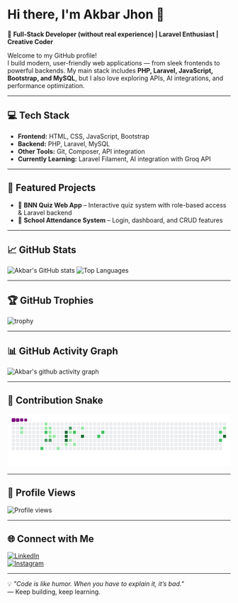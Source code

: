 # Hi there, I'm Akbar Jhon 👋

🚀 **Full-Stack Developer (without real experience) | Laravel Enthusiast | Creative Coder**

Welcome to my GitHub profile!  
I build modern, user-friendly web applications — from sleek frontends to powerful backends. My main stack includes **PHP, Laravel, JavaScript, Bootstrap, and MySQL**, but I also love exploring APIs, AI integrations, and performance optimization.

---

## 💻 Tech Stack
- **Frontend:** HTML, CSS, JavaScript, Bootstrap
- **Backend:** PHP, Laravel, MySQL
- **Other Tools:** Git, Composer, API integration
- **Currently Learning:** Laravel Filament, AI integration with Groq API

---

## 📌 Featured Projects
- 🧠 **BNN Quiz Web App** – Interactive quiz system with role-based access & Laravel backend  
- 🏫 **School Attendance System** – Login, dashboard, and CRUD features  

---

## 📈 GitHub Stats
![Akbar's GitHub stats](https://github-readme-stats.vercel.app/api?username=Akbar330&show_icons=true&theme=radical)
![Top Languages](https://github-readme-stats.vercel.app/api/top-langs/?username=Akbar330&layout=compact&theme=radical)

---

## 🏆 GitHub Trophies
![trophy](https://github-profile-trophy.vercel.app/?username=Akbar330&theme=radical&no-frame=true&margin-w=5)

---

## 📊 GitHub Activity Graph
![Akbar's github activity graph](https://github-readme-activity-graph.vercel.app/graph?username=Akbar330&theme=react-dark)

---

## 🐍 Contribution Snake
![snake gif](https://github.com/Akbar330/Akbar330/blob/output/dist/github-contribution-grid-snake.gif)


---

## 👀 Profile Views
![Profile views](https://komarev.com/ghpvc/?username=Akbar330&label=Profile%20views&color=0e75b6&style=flat)

---

## 🌐 Connect with Me
[![LinkedIn](https://img.shields.io/badge/LinkedIn-0077B5?style=for-the-badge&logo=linkedin&logoColor=white)](https://linkedin.com/in/muhammad-akbar-alhariri-693070323)  
[![Instagram](https://img.shields.io/badge/Instagram-E4405F?style=for-the-badge&logo=instagram&logoColor=white)](https://instagram.com/akbr_muhammd)

---

💡 _"Code is like humor. When you have to explain it, it’s bad."_  
— Keep building, keep learning.
